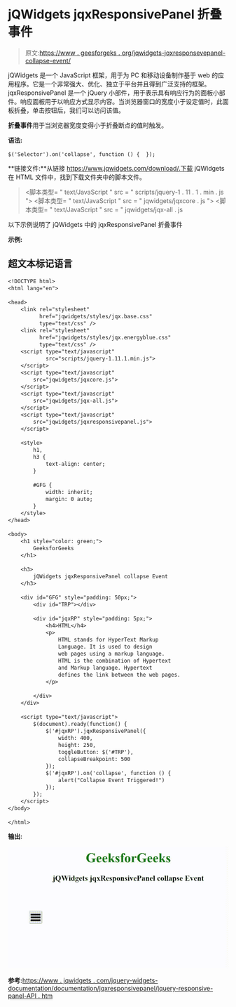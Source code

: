 # jQWidgets jqxResponsivePanel 折叠事件

> 原文:[https://www . geesforgeks . org/jqwidgets-jqxresponsevepanel-collapse-event/](https://www.geeksforgeeks.org/jqwidgets-jqxresponsivepanel-collapse-event/)

jQWidgets 是一个 JavaScript 框架，用于为 PC 和移动设备制作基于 web 的应用程序。它是一个非常强大、优化、独立于平台并且得到广泛支持的框架。jqxResponsivePanel 是一个 jQuery 小部件，用于表示具有响应行为的面板小部件。响应面板用于以响应方式显示内容。当浏览器窗口的宽度小于设定值时，此面板折叠，单击按钮后，我们可以访问该值。

**折叠事件**用于当浏览器宽度变得小于折叠断点的值时触发。

**语法:**

```
$('Selector').on('collapse', function () {  });
```

**链接文件:**从链接 https://www.jqwidgets.com/download/.下载 jQWidgets 在 HTML 文件中，找到下载文件夹中的脚本文件。

> <link rel="”stylesheet”" href="”jqwidgets/styles/jqx.base.css”" type="”text/css”">
> <脚本类型= " text/JavaScript " src = " scripts/jquery-1 . 11 . 1 . min . js "></脚本类型>
> <脚本类型= " text/JavaScript " src = " jqwidgets/jqxcore . js "></脚本类型>
> <脚本类型= " text/JavaScript " src = " jqwidgets/jqx-all . js

以下示例说明了 jQWidgets 中的 jqxResponsivePanel 折叠事件

**示例:**

## 超文本标记语言

```
<!DOCTYPE html>
<html lang="en">

<head>
    <link rel="stylesheet" 
          href="jqwidgets/styles/jqx.base.css" 
          type="text/css" />
    <link rel="stylesheet" 
          href="jqwidgets/styles/jqx.energyblue.css" 
          type="text/css" />
    <script type="text/javascript" 
            src="scripts/jquery-1.11.1.min.js">
    </script>
    <script type="text/javascript" 
        src="jqwidgets/jqxcore.js">
    </script>
    <script type="text/javascript" 
        src="jqwidgets/jqx-all.js">
    </script>
    <script type="text/javascript" 
        src="jqwidgets/jqxresponsivepanel.js">
    </script>

    <style>
        h1,
        h3 {
            text-align: center;
        }

        #GFG {
            width: inherit;
            margin: 0 auto;
        }
    </style>
</head>

<body>
    <h1 style="color: green;">
        GeeksforGeeks
    </h1>

    <h3>
        jQWidgets jqxResponsivePanel collapse Event
    </h3>

    <div id="GFG" style="padding: 50px;">
        <div id="TRP"></div>

        <div id="jqxRP" style="padding: 5px;">
            <h4>HTML</h4>
            <p>
                HTML stands for HyperText Markup 
                Language. It is used to design 
                web pages using a markup language. 
                HTML is the combination of Hypertext 
                and Markup language. Hypertext 
                defines the link between the web pages.
            </p>

        </div>
    </div>

    <script type="text/javascript">
        $(document).ready(function() {
            $('#jqxRP').jqxResponsivePanel({
                width: 400,
                height: 250,
                toggleButton: $('#TRP'),
                collapseBreakpoint: 500
            });
            $('#jqxRP').on('collapse', function () {
                alert("Collapse Event Triggered!")
            });
        });
    </script>
</body>

</html>
```

**输出:**

![](img/a4ee4044b1caa77f35f69ca2b1a44787.png)

**参考:**[https://www . jqwidgets . com/jquery-widgets-documentation/documentation/jqxresponsivepanel/jquery-responsive-panel-API . htm](https://www.jqwidgets.com/jquery-widgets-documentation/documentation/jqxresponsivepanel/jquery-responsive-panel-api.htm)